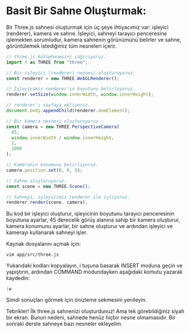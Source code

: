 # Basit Bir Sahne Oluşturmak:

Bir Three.js sahnesi oluşturmak için üç şeye ihtiyacımız var: işleyici (renderer), kamera ve sahne. İşleyici, sahneyi tarayıcı penceresine işlemekten sorumludur, kamera sahnenin görünümünü belirler ve sahne, görüntülemek istediğimiz tüm nesneleri içerir.

```javascript
// three.js kütüphanesini çağırıyoruz.
import * as THREE from "three";

// Bir işleyici (renderer) nesnesi oluşturuyoruz.
const renderer = new THREE.WebGLRenderer();

// İşleyicimiz renderer'ın boyutunu belirliyoruz.
renderer.setSize(window.innerWidth, window.innerHeight);

// renderer'ı sayfaya ekliyoruz.
document.body.appendChild(renderer.domElement);

// Bir kamera nesnesi oluşturuyoruz.
const camera = new THREE.PerspectiveCamera(
  45,
  window.innerWidth / window.innerHeight,
  1,
  1000
);

// Kameranın konumunu belirliyoruz.
camera.position.set(0, 0, 5);

// Sahne oluşturuyoruz.
const scene = new THREE.Scene();

// Sahneyi, işleyicimiz renderer ile işliyoruz.
renderer.render(scene, camera);
```

Bu kod bir işleyici oluşturur, işleyicinin boyutunu tarayıcı penceresinin boyutuna ayarlar, 45 derecelik görüş alanına sahip bir kamera oluşturur, kamera konumunu ayarlar, bir sahne oluşturur ve ardından işleyici ve kamerayı kullanarak sahneyi işler.

Kaynak dosyalarını açmak için:

`vim app/src/three.js`

Yukarıdaki kodları kopyalayın, i tuşuna basarak INSERT moduna geçin ve yapıştırın, ardından COMMAND modundayken aşağıdaki komutu yazarak kaydedin:

`:w`

Şimdi sonuçları görmek için önizleme sekmesini yenileyin.

Tebrikler! İlk three.js sahnenizi oluşturdunuz! Ama tek görebildiğiniz siyah bir ekran. Bunun nedeni, sahnede henüz hiçbir nesne olmamasıdır. Bir sonraki derste sahneye bazı nesneler ekleyelim.
